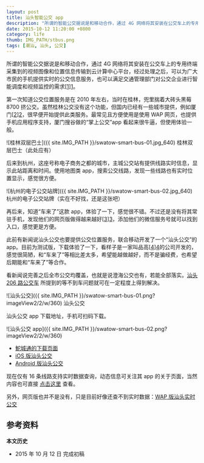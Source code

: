 ```yaml
---
layout: post
title: 汕头智能公交 app
description: "所谓的智能公交据说是和移动合作，通过 4G 网络将其安装在公交车上的专用终端采集到的视频图像和位置信息传输到云计算中心平台，经过处理之后，可以为广大市民的手机提供实时的公交信息服务，也可以满足交通管理部门对公交企业进行智能调度和视频监控的需求。"
date: 2015-10-12 11:20:00 +0800
category: life
thumb: IMG_PATH/stbus.png
tags: [潮汕, 汕头, 公交]
---
```


所谓的智能公交据说是和移动合作，通过 4G 网络将其安装在公交车上的专用终端采集到的视频图像和位置信息传输到云计算中心平台，经过处理之后，可以为广大市民的手机提供实时的公交信息服务，也可以满足交通管理部门对公交企业进行智能调度和视频监控的需求[[1]][1]。

第一次知道公交位置服务是在 2010 年左右，当时在桂林，兜里揣着大砖头黑莓 8700 挤公交。虽然桂林公交没有这个功能，但国内已经有一些城市提供，例如厦门[[2]][2]，很早便开始提供此类服务。最常见且方便使用是使用 WAP 网页，也提供手机应用程序支持，厦门搜谷做的“掌上公交”app 看起来很牛逼，但使用体验一般。

![桂林双层巴士]({{ site.IMG_PATH }}/swatow-smart-bus-01.jpg_640)
桂林双层巴士（此处应有）

后来到杭州，这座号称电子商务之都的城市，主城公交站有提供线路实时信息，显示此站距离和时间。使用地图类 app，搜索公交线路，发现一些线路也有实时位置显示，感觉很方便。

![杭州的电子公交站牌]({{ site.IMG_PATH }}/swatow-smart-bus-02.jpg_640)
杭州的电子公交站牌（实在不好找，还是这张吧）

再后来，知道“车来了”这款 app，体验了一下，感觉很不错。不过还是没有将其常驻手机，发现他们的网页版做得越来越好[[3]][3]，添加他们的微信服务号就可以找到入口，感觉更是方便。

此前有新闻说汕头公交也要提供公交位置服务，联合移动开发了一个“汕头公交”的 app。目前为测试版，下载体验了一下，看样子是一家叫品高[[4]][4]的公司开发的，感觉很简陋，和“车来了”等相比差太多，希望能越做越好，而不是骗经费，也希望后期能和“车来了”等合作。

看新闻说完善之后全市公交均覆盖，也就是说澄海公交也有，若能全部落实。[汕头 206 路公交车](/number-206-bus.html) 所提到的等不到车问题就可在一定程度上得到解决。

![汕头公交]({{ site.IMG_PATH }}/swatow-smart-bus-01.png?imageView2/2/w/360)
汕头公交

汕头公交 app 下载地址，手机可扫码下载。

![汕头公交 app]({{ site.IMG_PATH }}/swatow-smart-bus-02.png?imageView2/2/w/360)

* [鮀城通的下载页面](http://gd.10086.cn/st10086/app/bus.aspx)
* [iOS 版汕头公交](http://www.pgyer.com/iqkI)
* [Android 版汕头公交](http://www.pgyer.com/tNDq)

现在仅有 16 条线路支持实时数据查询，动态信息可关注其 app 的关于页面，当然内容也可直接 [点击这里](http://183.232.33.171/IntelligentBusService.asmx/GetAbout) 查看。

另外，网页版也并不是没有，只是目前好像还查不到实时数据：[WAP 版汕头实时公交](http://wap.ishantou.com/bus/search.aspx?areacode=440500)

## 参考资料

[1]: http://www.gd.chinanews.com/2015/2015-03-02/2/344740.shtml "广东移动在汕头率先推出4G智能公交服务--广东新闻网"
[2]: http://mybus.xiamentd.com/ "厦门无线城市掌上公交"
[3]: http://web.chelaile.net.cn/ch5/ "车来了（网页版）"
[4]: http://www.bingosoft.net/ "品高软件"

**本文历史**

* 2015 年 10 月 12 日 完成初稿

